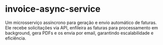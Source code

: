 # invoice-async-service
Um microsserviço assíncrono para geração e envio automático de faturas. Ele recebe solicitações via API, enfileira as faturas para processamento em background, gera PDFs e os envia por email, garantindo escalabilidade e eficiência.
